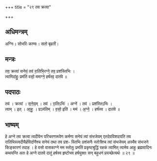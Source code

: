 +++
title = "२९ तव क्रत्वा"

+++
## अधिमन्त्रम्
अग्निः। सोभरिः काण्वः। सतो बृहती।

## मन्त्रः
तव॒ क्रत्वा॑ सनेयं॒ तव॑ रा॒तिभि॒रग्ने॒ तव॒ प्रश॑स्तिभिः ।  
त्वामिदा॑हुः॒ प्रम॑तिं वसो॒ ममाग्ने॒ हर्ष॑स्व॒ दात॑वे ॥

## पदपाठः
तव॑ । क्रत्वा॑ । स॒ने॒य॒म् । तव॑ । रा॒तिऽभिः॑ । अग्ने॑ । तव॑ । प्रश॑स्तिऽभिः ।  
त्वाम् । इत् । आ॒हुः॒ । प्रऽम॑तिम् । व॒सो॒ इति॑ । मम॑ । अ॒ग्ने॒ । हर्ष॑स्व । दात॑वे ॥

## भाष्यम्
हे अग्ने तव क्रत्वा त्वदीयेन परिचरणरूपेण कर्मणा सनेयं त्वां संभजेयम् एतदेवविशदयति तव रातिभिस्त्वदीयैर्हविर्दानैश्च सनेयं तथा तव प्रश- स्तिभिः प्रशंसनैः स्तोत्रैश्च त्वां संभजेयम् अस्यैव संभजने किङ्कारणं तदाह । हे वसो वासकाग्ने मम स्तोतुः प्रमतिं प्रकृष्टबुद्धिं रक्षकं त्वामित् त्वामेव आहुः ब्रह्मवादिनः कथयन्ति अतः हे अग्ने दातवे दातुं हर्षस्व हृष्टोभव हर्षयुक्तः सन् बहुधनं प्रयच्छेत्यर्थः ॥ २९ ॥